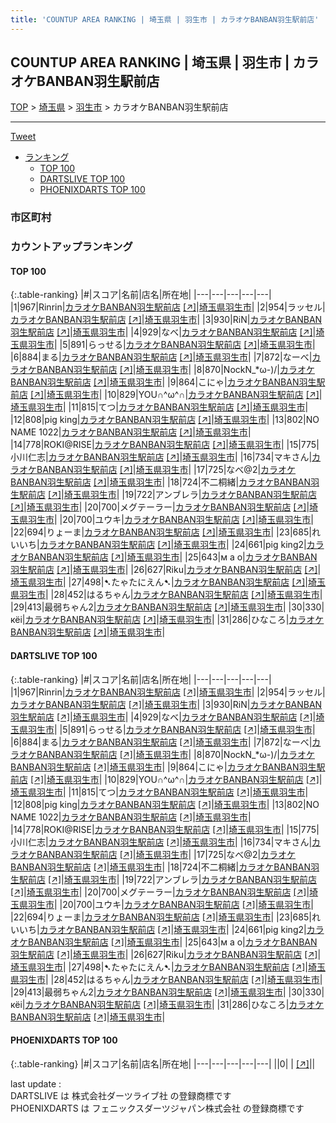 ```yaml
---
title: 'COUNTUP AREA RANKING | 埼玉県 | 羽生市 | カラオケBANBAN羽生駅前店'
---
```

## COUNTUP AREA RANKING | 埼玉県 | 羽生市 | カラオケBANBAN羽生駅前店

[TOP](/darts/rank/) > [埼玉県](/darts/rank/埼玉県/) > [羽生市](/darts/rank/埼玉県/羽生市/) > カラオケBANBAN羽生駅前店

___

<a href="https://twitter.com/share?ref_src=twsrc%5Etfw" data-text="COUNTUP AREA RANKING | 埼玉県羽生市カラオケBANBAN羽生駅前店" class="twitter-share-button" data-hashtags="DARTSLIVE,PHOENIXDARTS,darts,ダーツ" data-show-count="false">Tweet</a>

* [ランキング](#カウントアップランキング)
    * [TOP 100](#top-100)
    * [DARTSLIVE TOP 100](#dartslive-top-100)
    * [PHOENIXDARTS TOP 100](#phoenixdarts-top-100)

### 市区町村

<ul>

</ul>

### カウントアップランキング

#### TOP 100



{:.table-ranking}
|#|スコア|名前|店名|所在地|
|---|---|---|---|---|
|1|967|<span class="rank-name-dl">Rinrin</span>|<a href="/darts/rank/shops/749ad2576bab89d00d9b047a20a7ba1e.html">カラオケBANBAN羽生駅前店</a> <a href="https://search.dartslive.com/jp/shop/749ad2576bab89d00d9b047a20a7ba1e">[↗]</a>|<a href="/darts/rank/埼玉県/羽生市">埼玉県羽生市</a>|
|2|954|<span class="rank-name-dl">ラッセル</span>|<a href="/darts/rank/shops/749ad2576bab89d00d9b047a20a7ba1e.html">カラオケBANBAN羽生駅前店</a> <a href="https://search.dartslive.com/jp/shop/749ad2576bab89d00d9b047a20a7ba1e">[↗]</a>|<a href="/darts/rank/埼玉県/羽生市">埼玉県羽生市</a>|
|3|930|<span class="rank-name-dl">RiN</span>|<a href="/darts/rank/shops/749ad2576bab89d00d9b047a20a7ba1e.html">カラオケBANBAN羽生駅前店</a> <a href="https://search.dartslive.com/jp/shop/749ad2576bab89d00d9b047a20a7ba1e">[↗]</a>|<a href="/darts/rank/埼玉県/羽生市">埼玉県羽生市</a>|
|4|929|<span class="rank-name-dl">なべ</span>|<a href="/darts/rank/shops/749ad2576bab89d00d9b047a20a7ba1e.html">カラオケBANBAN羽生駅前店</a> <a href="https://search.dartslive.com/jp/shop/749ad2576bab89d00d9b047a20a7ba1e">[↗]</a>|<a href="/darts/rank/埼玉県/羽生市">埼玉県羽生市</a>|
|5|891|<span class="rank-name-dl">らっせる</span>|<a href="/darts/rank/shops/749ad2576bab89d00d9b047a20a7ba1e.html">カラオケBANBAN羽生駅前店</a> <a href="https://search.dartslive.com/jp/shop/749ad2576bab89d00d9b047a20a7ba1e">[↗]</a>|<a href="/darts/rank/埼玉県/羽生市">埼玉県羽生市</a>|
|6|884|<span class="rank-name-dl">まる</span>|<a href="/darts/rank/shops/749ad2576bab89d00d9b047a20a7ba1e.html">カラオケBANBAN羽生駅前店</a> <a href="https://search.dartslive.com/jp/shop/749ad2576bab89d00d9b047a20a7ba1e">[↗]</a>|<a href="/darts/rank/埼玉県/羽生市">埼玉県羽生市</a>|
|7|872|<span class="rank-name-dl">なーべ</span>|<a href="/darts/rank/shops/749ad2576bab89d00d9b047a20a7ba1e.html">カラオケBANBAN羽生駅前店</a> <a href="https://search.dartslive.com/jp/shop/749ad2576bab89d00d9b047a20a7ba1e">[↗]</a>|<a href="/darts/rank/埼玉県/羽生市">埼玉県羽生市</a>|
|8|870|<span class="rank-name-dl">NockN_*ω-)/</span>|<a href="/darts/rank/shops/749ad2576bab89d00d9b047a20a7ba1e.html">カラオケBANBAN羽生駅前店</a> <a href="https://search.dartslive.com/jp/shop/749ad2576bab89d00d9b047a20a7ba1e">[↗]</a>|<a href="/darts/rank/埼玉県/羽生市">埼玉県羽生市</a>|
|9|864|<span class="rank-name-dl">こにゃ</span>|<a href="/darts/rank/shops/749ad2576bab89d00d9b047a20a7ba1e.html">カラオケBANBAN羽生駅前店</a> <a href="https://search.dartslive.com/jp/shop/749ad2576bab89d00d9b047a20a7ba1e">[↗]</a>|<a href="/darts/rank/埼玉県/羽生市">埼玉県羽生市</a>|
|10|829|<span class="rank-name-dl">YOU∩^ω^∩</span>|<a href="/darts/rank/shops/749ad2576bab89d00d9b047a20a7ba1e.html">カラオケBANBAN羽生駅前店</a> <a href="https://search.dartslive.com/jp/shop/749ad2576bab89d00d9b047a20a7ba1e">[↗]</a>|<a href="/darts/rank/埼玉県/羽生市">埼玉県羽生市</a>|
|11|815|<span class="rank-name-dl">てつ</span>|<a href="/darts/rank/shops/749ad2576bab89d00d9b047a20a7ba1e.html">カラオケBANBAN羽生駅前店</a> <a href="https://search.dartslive.com/jp/shop/749ad2576bab89d00d9b047a20a7ba1e">[↗]</a>|<a href="/darts/rank/埼玉県/羽生市">埼玉県羽生市</a>|
|12|808|<span class="rank-name-dl">pig king</span>|<a href="/darts/rank/shops/749ad2576bab89d00d9b047a20a7ba1e.html">カラオケBANBAN羽生駅前店</a> <a href="https://search.dartslive.com/jp/shop/749ad2576bab89d00d9b047a20a7ba1e">[↗]</a>|<a href="/darts/rank/埼玉県/羽生市">埼玉県羽生市</a>|
|13|802|<span class="rank-name-dl">NO NAME 1022</span>|<a href="/darts/rank/shops/749ad2576bab89d00d9b047a20a7ba1e.html">カラオケBANBAN羽生駅前店</a> <a href="https://search.dartslive.com/jp/shop/749ad2576bab89d00d9b047a20a7ba1e">[↗]</a>|<a href="/darts/rank/埼玉県/羽生市">埼玉県羽生市</a>|
|14|778|<span class="rank-name-dl">ROKI@RISE</span>|<a href="/darts/rank/shops/749ad2576bab89d00d9b047a20a7ba1e.html">カラオケBANBAN羽生駅前店</a> <a href="https://search.dartslive.com/jp/shop/749ad2576bab89d00d9b047a20a7ba1e">[↗]</a>|<a href="/darts/rank/埼玉県/羽生市">埼玉県羽生市</a>|
|15|775|<span class="rank-name-dl">小川仁志</span>|<a href="/darts/rank/shops/749ad2576bab89d00d9b047a20a7ba1e.html">カラオケBANBAN羽生駅前店</a> <a href="https://search.dartslive.com/jp/shop/749ad2576bab89d00d9b047a20a7ba1e">[↗]</a>|<a href="/darts/rank/埼玉県/羽生市">埼玉県羽生市</a>|
|16|734|<span class="rank-name-dl">マキさん</span>|<a href="/darts/rank/shops/749ad2576bab89d00d9b047a20a7ba1e.html">カラオケBANBAN羽生駅前店</a> <a href="https://search.dartslive.com/jp/shop/749ad2576bab89d00d9b047a20a7ba1e">[↗]</a>|<a href="/darts/rank/埼玉県/羽生市">埼玉県羽生市</a>|
|17|725|<span class="rank-name-dl">なべ@2</span>|<a href="/darts/rank/shops/749ad2576bab89d00d9b047a20a7ba1e.html">カラオケBANBAN羽生駅前店</a> <a href="https://search.dartslive.com/jp/shop/749ad2576bab89d00d9b047a20a7ba1e">[↗]</a>|<a href="/darts/rank/埼玉県/羽生市">埼玉県羽生市</a>|
|18|724|<span class="rank-name-dl">不二桐緒</span>|<a href="/darts/rank/shops/749ad2576bab89d00d9b047a20a7ba1e.html">カラオケBANBAN羽生駅前店</a> <a href="https://search.dartslive.com/jp/shop/749ad2576bab89d00d9b047a20a7ba1e">[↗]</a>|<a href="/darts/rank/埼玉県/羽生市">埼玉県羽生市</a>|
|19|722|<span class="rank-name-dl">アンブレラ</span>|<a href="/darts/rank/shops/749ad2576bab89d00d9b047a20a7ba1e.html">カラオケBANBAN羽生駅前店</a> <a href="https://search.dartslive.com/jp/shop/749ad2576bab89d00d9b047a20a7ba1e">[↗]</a>|<a href="/darts/rank/埼玉県/羽生市">埼玉県羽生市</a>|
|20|700|<span class="rank-name-dl">メグテーラー</span>|<a href="/darts/rank/shops/749ad2576bab89d00d9b047a20a7ba1e.html">カラオケBANBAN羽生駅前店</a> <a href="https://search.dartslive.com/jp/shop/749ad2576bab89d00d9b047a20a7ba1e">[↗]</a>|<a href="/darts/rank/埼玉県/羽生市">埼玉県羽生市</a>|
|20|700|<span class="rank-name-dl">ユウキ</span>|<a href="/darts/rank/shops/749ad2576bab89d00d9b047a20a7ba1e.html">カラオケBANBAN羽生駅前店</a> <a href="https://search.dartslive.com/jp/shop/749ad2576bab89d00d9b047a20a7ba1e">[↗]</a>|<a href="/darts/rank/埼玉県/羽生市">埼玉県羽生市</a>|
|22|694|<span class="rank-name-dl">りょーま</span>|<a href="/darts/rank/shops/749ad2576bab89d00d9b047a20a7ba1e.html">カラオケBANBAN羽生駅前店</a> <a href="https://search.dartslive.com/jp/shop/749ad2576bab89d00d9b047a20a7ba1e">[↗]</a>|<a href="/darts/rank/埼玉県/羽生市">埼玉県羽生市</a>|
|23|685|<span class="rank-name-dl">れいいち</span>|<a href="/darts/rank/shops/749ad2576bab89d00d9b047a20a7ba1e.html">カラオケBANBAN羽生駅前店</a> <a href="https://search.dartslive.com/jp/shop/749ad2576bab89d00d9b047a20a7ba1e">[↗]</a>|<a href="/darts/rank/埼玉県/羽生市">埼玉県羽生市</a>|
|24|661|<span class="rank-name-dl">pig king2</span>|<a href="/darts/rank/shops/749ad2576bab89d00d9b047a20a7ba1e.html">カラオケBANBAN羽生駅前店</a> <a href="https://search.dartslive.com/jp/shop/749ad2576bab89d00d9b047a20a7ba1e">[↗]</a>|<a href="/darts/rank/埼玉県/羽生市">埼玉県羽生市</a>|
|25|643|<span class="rank-name-dl">м а о</span>|<a href="/darts/rank/shops/749ad2576bab89d00d9b047a20a7ba1e.html">カラオケBANBAN羽生駅前店</a> <a href="https://search.dartslive.com/jp/shop/749ad2576bab89d00d9b047a20a7ba1e">[↗]</a>|<a href="/darts/rank/埼玉県/羽生市">埼玉県羽生市</a>|
|26|627|<span class="rank-name-dl">Riku</span>|<a href="/darts/rank/shops/749ad2576bab89d00d9b047a20a7ba1e.html">カラオケBANBAN羽生駅前店</a> <a href="https://search.dartslive.com/jp/shop/749ad2576bab89d00d9b047a20a7ba1e">[↗]</a>|<a href="/darts/rank/埼玉県/羽生市">埼玉県羽生市</a>|
|27|498|<span class="rank-name-dl">➷たゃたにえん➷</span>|<a href="/darts/rank/shops/749ad2576bab89d00d9b047a20a7ba1e.html">カラオケBANBAN羽生駅前店</a> <a href="https://search.dartslive.com/jp/shop/749ad2576bab89d00d9b047a20a7ba1e">[↗]</a>|<a href="/darts/rank/埼玉県/羽生市">埼玉県羽生市</a>|
|28|452|<span class="rank-name-dl">はるちゃん</span>|<a href="/darts/rank/shops/749ad2576bab89d00d9b047a20a7ba1e.html">カラオケBANBAN羽生駅前店</a> <a href="https://search.dartslive.com/jp/shop/749ad2576bab89d00d9b047a20a7ba1e">[↗]</a>|<a href="/darts/rank/埼玉県/羽生市">埼玉県羽生市</a>|
|29|413|<span class="rank-name-dl">最弱ちゃん2</span>|<a href="/darts/rank/shops/749ad2576bab89d00d9b047a20a7ba1e.html">カラオケBANBAN羽生駅前店</a> <a href="https://search.dartslive.com/jp/shop/749ad2576bab89d00d9b047a20a7ba1e">[↗]</a>|<a href="/darts/rank/埼玉県/羽生市">埼玉県羽生市</a>|
|30|330|<span class="rank-name-dl">кёi</span>|<a href="/darts/rank/shops/749ad2576bab89d00d9b047a20a7ba1e.html">カラオケBANBAN羽生駅前店</a> <a href="https://search.dartslive.com/jp/shop/749ad2576bab89d00d9b047a20a7ba1e">[↗]</a>|<a href="/darts/rank/埼玉県/羽生市">埼玉県羽生市</a>|
|31|286|<span class="rank-name-dl">ひなころ</span>|<a href="/darts/rank/shops/749ad2576bab89d00d9b047a20a7ba1e.html">カラオケBANBAN羽生駅前店</a> <a href="https://search.dartslive.com/jp/shop/749ad2576bab89d00d9b047a20a7ba1e">[↗]</a>|<a href="/darts/rank/埼玉県/羽生市">埼玉県羽生市</a>|


#### DARTSLIVE TOP 100



{:.table-ranking}
|#|スコア|名前|店名|所在地|
|---|---|---|---|---|
|1|967|<span class="rank-name-dl">Rinrin</span>|<a href="/darts/rank/shops/749ad2576bab89d00d9b047a20a7ba1e.html">カラオケBANBAN羽生駅前店</a> <a href="https://search.dartslive.com/jp/shop/749ad2576bab89d00d9b047a20a7ba1e">[↗]</a>|<a href="/darts/rank/埼玉県/羽生市">埼玉県羽生市</a>|
|2|954|<span class="rank-name-dl">ラッセル</span>|<a href="/darts/rank/shops/749ad2576bab89d00d9b047a20a7ba1e.html">カラオケBANBAN羽生駅前店</a> <a href="https://search.dartslive.com/jp/shop/749ad2576bab89d00d9b047a20a7ba1e">[↗]</a>|<a href="/darts/rank/埼玉県/羽生市">埼玉県羽生市</a>|
|3|930|<span class="rank-name-dl">RiN</span>|<a href="/darts/rank/shops/749ad2576bab89d00d9b047a20a7ba1e.html">カラオケBANBAN羽生駅前店</a> <a href="https://search.dartslive.com/jp/shop/749ad2576bab89d00d9b047a20a7ba1e">[↗]</a>|<a href="/darts/rank/埼玉県/羽生市">埼玉県羽生市</a>|
|4|929|<span class="rank-name-dl">なべ</span>|<a href="/darts/rank/shops/749ad2576bab89d00d9b047a20a7ba1e.html">カラオケBANBAN羽生駅前店</a> <a href="https://search.dartslive.com/jp/shop/749ad2576bab89d00d9b047a20a7ba1e">[↗]</a>|<a href="/darts/rank/埼玉県/羽生市">埼玉県羽生市</a>|
|5|891|<span class="rank-name-dl">らっせる</span>|<a href="/darts/rank/shops/749ad2576bab89d00d9b047a20a7ba1e.html">カラオケBANBAN羽生駅前店</a> <a href="https://search.dartslive.com/jp/shop/749ad2576bab89d00d9b047a20a7ba1e">[↗]</a>|<a href="/darts/rank/埼玉県/羽生市">埼玉県羽生市</a>|
|6|884|<span class="rank-name-dl">まる</span>|<a href="/darts/rank/shops/749ad2576bab89d00d9b047a20a7ba1e.html">カラオケBANBAN羽生駅前店</a> <a href="https://search.dartslive.com/jp/shop/749ad2576bab89d00d9b047a20a7ba1e">[↗]</a>|<a href="/darts/rank/埼玉県/羽生市">埼玉県羽生市</a>|
|7|872|<span class="rank-name-dl">なーべ</span>|<a href="/darts/rank/shops/749ad2576bab89d00d9b047a20a7ba1e.html">カラオケBANBAN羽生駅前店</a> <a href="https://search.dartslive.com/jp/shop/749ad2576bab89d00d9b047a20a7ba1e">[↗]</a>|<a href="/darts/rank/埼玉県/羽生市">埼玉県羽生市</a>|
|8|870|<span class="rank-name-dl">NockN_*ω-)/</span>|<a href="/darts/rank/shops/749ad2576bab89d00d9b047a20a7ba1e.html">カラオケBANBAN羽生駅前店</a> <a href="https://search.dartslive.com/jp/shop/749ad2576bab89d00d9b047a20a7ba1e">[↗]</a>|<a href="/darts/rank/埼玉県/羽生市">埼玉県羽生市</a>|
|9|864|<span class="rank-name-dl">こにゃ</span>|<a href="/darts/rank/shops/749ad2576bab89d00d9b047a20a7ba1e.html">カラオケBANBAN羽生駅前店</a> <a href="https://search.dartslive.com/jp/shop/749ad2576bab89d00d9b047a20a7ba1e">[↗]</a>|<a href="/darts/rank/埼玉県/羽生市">埼玉県羽生市</a>|
|10|829|<span class="rank-name-dl">YOU∩^ω^∩</span>|<a href="/darts/rank/shops/749ad2576bab89d00d9b047a20a7ba1e.html">カラオケBANBAN羽生駅前店</a> <a href="https://search.dartslive.com/jp/shop/749ad2576bab89d00d9b047a20a7ba1e">[↗]</a>|<a href="/darts/rank/埼玉県/羽生市">埼玉県羽生市</a>|
|11|815|<span class="rank-name-dl">てつ</span>|<a href="/darts/rank/shops/749ad2576bab89d00d9b047a20a7ba1e.html">カラオケBANBAN羽生駅前店</a> <a href="https://search.dartslive.com/jp/shop/749ad2576bab89d00d9b047a20a7ba1e">[↗]</a>|<a href="/darts/rank/埼玉県/羽生市">埼玉県羽生市</a>|
|12|808|<span class="rank-name-dl">pig king</span>|<a href="/darts/rank/shops/749ad2576bab89d00d9b047a20a7ba1e.html">カラオケBANBAN羽生駅前店</a> <a href="https://search.dartslive.com/jp/shop/749ad2576bab89d00d9b047a20a7ba1e">[↗]</a>|<a href="/darts/rank/埼玉県/羽生市">埼玉県羽生市</a>|
|13|802|<span class="rank-name-dl">NO NAME 1022</span>|<a href="/darts/rank/shops/749ad2576bab89d00d9b047a20a7ba1e.html">カラオケBANBAN羽生駅前店</a> <a href="https://search.dartslive.com/jp/shop/749ad2576bab89d00d9b047a20a7ba1e">[↗]</a>|<a href="/darts/rank/埼玉県/羽生市">埼玉県羽生市</a>|
|14|778|<span class="rank-name-dl">ROKI@RISE</span>|<a href="/darts/rank/shops/749ad2576bab89d00d9b047a20a7ba1e.html">カラオケBANBAN羽生駅前店</a> <a href="https://search.dartslive.com/jp/shop/749ad2576bab89d00d9b047a20a7ba1e">[↗]</a>|<a href="/darts/rank/埼玉県/羽生市">埼玉県羽生市</a>|
|15|775|<span class="rank-name-dl">小川仁志</span>|<a href="/darts/rank/shops/749ad2576bab89d00d9b047a20a7ba1e.html">カラオケBANBAN羽生駅前店</a> <a href="https://search.dartslive.com/jp/shop/749ad2576bab89d00d9b047a20a7ba1e">[↗]</a>|<a href="/darts/rank/埼玉県/羽生市">埼玉県羽生市</a>|
|16|734|<span class="rank-name-dl">マキさん</span>|<a href="/darts/rank/shops/749ad2576bab89d00d9b047a20a7ba1e.html">カラオケBANBAN羽生駅前店</a> <a href="https://search.dartslive.com/jp/shop/749ad2576bab89d00d9b047a20a7ba1e">[↗]</a>|<a href="/darts/rank/埼玉県/羽生市">埼玉県羽生市</a>|
|17|725|<span class="rank-name-dl">なべ@2</span>|<a href="/darts/rank/shops/749ad2576bab89d00d9b047a20a7ba1e.html">カラオケBANBAN羽生駅前店</a> <a href="https://search.dartslive.com/jp/shop/749ad2576bab89d00d9b047a20a7ba1e">[↗]</a>|<a href="/darts/rank/埼玉県/羽生市">埼玉県羽生市</a>|
|18|724|<span class="rank-name-dl">不二桐緒</span>|<a href="/darts/rank/shops/749ad2576bab89d00d9b047a20a7ba1e.html">カラオケBANBAN羽生駅前店</a> <a href="https://search.dartslive.com/jp/shop/749ad2576bab89d00d9b047a20a7ba1e">[↗]</a>|<a href="/darts/rank/埼玉県/羽生市">埼玉県羽生市</a>|
|19|722|<span class="rank-name-dl">アンブレラ</span>|<a href="/darts/rank/shops/749ad2576bab89d00d9b047a20a7ba1e.html">カラオケBANBAN羽生駅前店</a> <a href="https://search.dartslive.com/jp/shop/749ad2576bab89d00d9b047a20a7ba1e">[↗]</a>|<a href="/darts/rank/埼玉県/羽生市">埼玉県羽生市</a>|
|20|700|<span class="rank-name-dl">メグテーラー</span>|<a href="/darts/rank/shops/749ad2576bab89d00d9b047a20a7ba1e.html">カラオケBANBAN羽生駅前店</a> <a href="https://search.dartslive.com/jp/shop/749ad2576bab89d00d9b047a20a7ba1e">[↗]</a>|<a href="/darts/rank/埼玉県/羽生市">埼玉県羽生市</a>|
|20|700|<span class="rank-name-dl">ユウキ</span>|<a href="/darts/rank/shops/749ad2576bab89d00d9b047a20a7ba1e.html">カラオケBANBAN羽生駅前店</a> <a href="https://search.dartslive.com/jp/shop/749ad2576bab89d00d9b047a20a7ba1e">[↗]</a>|<a href="/darts/rank/埼玉県/羽生市">埼玉県羽生市</a>|
|22|694|<span class="rank-name-dl">りょーま</span>|<a href="/darts/rank/shops/749ad2576bab89d00d9b047a20a7ba1e.html">カラオケBANBAN羽生駅前店</a> <a href="https://search.dartslive.com/jp/shop/749ad2576bab89d00d9b047a20a7ba1e">[↗]</a>|<a href="/darts/rank/埼玉県/羽生市">埼玉県羽生市</a>|
|23|685|<span class="rank-name-dl">れいいち</span>|<a href="/darts/rank/shops/749ad2576bab89d00d9b047a20a7ba1e.html">カラオケBANBAN羽生駅前店</a> <a href="https://search.dartslive.com/jp/shop/749ad2576bab89d00d9b047a20a7ba1e">[↗]</a>|<a href="/darts/rank/埼玉県/羽生市">埼玉県羽生市</a>|
|24|661|<span class="rank-name-dl">pig king2</span>|<a href="/darts/rank/shops/749ad2576bab89d00d9b047a20a7ba1e.html">カラオケBANBAN羽生駅前店</a> <a href="https://search.dartslive.com/jp/shop/749ad2576bab89d00d9b047a20a7ba1e">[↗]</a>|<a href="/darts/rank/埼玉県/羽生市">埼玉県羽生市</a>|
|25|643|<span class="rank-name-dl">м а о</span>|<a href="/darts/rank/shops/749ad2576bab89d00d9b047a20a7ba1e.html">カラオケBANBAN羽生駅前店</a> <a href="https://search.dartslive.com/jp/shop/749ad2576bab89d00d9b047a20a7ba1e">[↗]</a>|<a href="/darts/rank/埼玉県/羽生市">埼玉県羽生市</a>|
|26|627|<span class="rank-name-dl">Riku</span>|<a href="/darts/rank/shops/749ad2576bab89d00d9b047a20a7ba1e.html">カラオケBANBAN羽生駅前店</a> <a href="https://search.dartslive.com/jp/shop/749ad2576bab89d00d9b047a20a7ba1e">[↗]</a>|<a href="/darts/rank/埼玉県/羽生市">埼玉県羽生市</a>|
|27|498|<span class="rank-name-dl">➷たゃたにえん➷</span>|<a href="/darts/rank/shops/749ad2576bab89d00d9b047a20a7ba1e.html">カラオケBANBAN羽生駅前店</a> <a href="https://search.dartslive.com/jp/shop/749ad2576bab89d00d9b047a20a7ba1e">[↗]</a>|<a href="/darts/rank/埼玉県/羽生市">埼玉県羽生市</a>|
|28|452|<span class="rank-name-dl">はるちゃん</span>|<a href="/darts/rank/shops/749ad2576bab89d00d9b047a20a7ba1e.html">カラオケBANBAN羽生駅前店</a> <a href="https://search.dartslive.com/jp/shop/749ad2576bab89d00d9b047a20a7ba1e">[↗]</a>|<a href="/darts/rank/埼玉県/羽生市">埼玉県羽生市</a>|
|29|413|<span class="rank-name-dl">最弱ちゃん2</span>|<a href="/darts/rank/shops/749ad2576bab89d00d9b047a20a7ba1e.html">カラオケBANBAN羽生駅前店</a> <a href="https://search.dartslive.com/jp/shop/749ad2576bab89d00d9b047a20a7ba1e">[↗]</a>|<a href="/darts/rank/埼玉県/羽生市">埼玉県羽生市</a>|
|30|330|<span class="rank-name-dl">кёi</span>|<a href="/darts/rank/shops/749ad2576bab89d00d9b047a20a7ba1e.html">カラオケBANBAN羽生駅前店</a> <a href="https://search.dartslive.com/jp/shop/749ad2576bab89d00d9b047a20a7ba1e">[↗]</a>|<a href="/darts/rank/埼玉県/羽生市">埼玉県羽生市</a>|
|31|286|<span class="rank-name-dl">ひなころ</span>|<a href="/darts/rank/shops/749ad2576bab89d00d9b047a20a7ba1e.html">カラオケBANBAN羽生駅前店</a> <a href="https://search.dartslive.com/jp/shop/749ad2576bab89d00d9b047a20a7ba1e">[↗]</a>|<a href="/darts/rank/埼玉県/羽生市">埼玉県羽生市</a>|


#### PHOENIXDARTS TOP 100



{:.table-ranking}
|#|スコア|名前|店名|所在地|
|---|---|---|---|---|
||0|<span class="rank-name-dl"> </span>|<a href="/darts/rank/shops/.html"></a> <a href="">[↗]</a>|<a href="/darts/rank//"></a>|


<div class="footer border-top border-gray-light mt-5 pt-3 text-right text-gray">
    last update : <span style="font-weight: italic" id="foot_last_modified"></span><br />
    DARTSLIVE は 株式会社ダーツライブ社 の登録商標です<br />
    PHOENIXDARTS は フェニックスダーツジャパン株式会社 の登録商標です<br />
</div>

<script src="https://cdnjs.cloudflare.com/ajax/libs/jquery.tablesorter/2.31.3/js/jquery.tablesorter.min.js" integrity="sha512-qzgd5cYSZcosqpzpn7zF2ZId8f/8CHmFKZ8j7mU4OUXTNRd5g+ZHBPsgKEwoqxCtdQvExE5LprwwPAgoicguNg==" crossorigin="anonymous" referrerpolicy="no-referrer"></script>
<link rel="stylesheet" href="https://cdnjs.cloudflare.com/ajax/libs/jquery.tablesorter/2.31.3/css/theme.default.min.css" integrity="sha512-wghhOJkjQX0Lh3NSWvNKeZ0ZpNn+SPVXX1Qyc9OCaogADktxrBiBdKGDoqVUOyhStvMBmJQ8ZdMHiR3wuEq8+w==" crossorigin="anonymous" referrerpolicy="no-referrer" />
<script>
$(function() {
    $(".table-ranking").tablesorter({sortList:[[0, 0]]});
    $("#foot_last_modified").text(formatDate(new Date(document.lastModified), 'yyyy-MM-dd HH:mm:ss'));
});
</script>

<script async src="https://platform.twitter.com/widgets.js" charset="utf-8"></script>